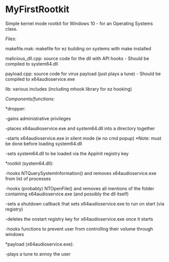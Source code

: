# MyFirstRootkit
Simple kernel mode rootkit for Windows 10 - for an Operating Systems class.

*Files:*

  makefile.mak: makefile for ez building on systems with make installed

  malicious_dll.cpp: source code for the dll with API hooks
      - Should be compiled to system64.dll
  
  payload.cpp: source code for virus payload (just plays a tune)
      - Should be compiled to x64audioservice.exe
  
  lib: various includes (including mhook library for ez hooking)



*Components/functions:*
  
  *dropper:
  
  -gains administrative privileges
    
  -places x64audioservice.exe and system64.dll into a directory together
    
  -starts x64audioservice.exe in silent mode (ie no cmd popup)
    *Note: must be done before loading system64.dll
    
  -sets system64.dll to be loaded via the AppInit registry key
		
  *rootkit (system64.dll):
  
  -hooks NTQuerySystemInformation() and removes x64audioservice.exe from list of processes
  
  -hooks (probably) NTOpenFile() and removes all mentions of the folder containing x64audioservice.exe (and possibly the dll itself)
  
  -sets a shutdown callback that sets x64audioservice.exe to run on start (via registry)
  
  -deletes the onstart registry key for x64audioservice.exe once it starts
  
  -hooks functions to prevent user from controlling their volume through windows
	
  *payload (x64audioservice.exe):
 
  -plays a tune to annoy the user
